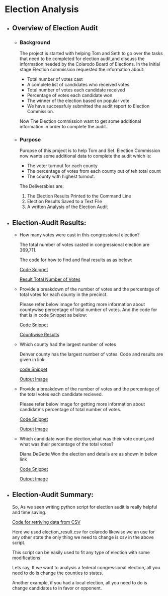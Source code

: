 # Election Analysis

* ## Overview of Election Audit

    * ### Background
        The project is started with helping Tom and Seth to go over the tasks that need to be completed for election audit,and discuss the information needed by the Colarodo Board of Elections. In the Initial stage Election commission requested the information about:

      * Total number of votes cast
      * A complete list of candidates who received votes
      * Total number of votes each candidate received
      * Percentage of votes each candidate won
      * The winner of the election based on popular vote
      * We have successfuly submitted the audit report to Election Commission.

      Now The Election commission want to get some additional information in order to complete the audit.

  * ### Purpose

    Puropse of this project is to help Tom and Set. Election Commission now wants some additional data to complete the audit which is:

    * The voter turnout for each county
    * The percentage of votes from each county out of teh total count
    * The county with highest turnout.

    The Deliverables are:
    1. The Election Results Printed to the Command Line
    2. Election Results Saved to a Text File
    3. A written Analysis of the Election Audit

* ## Election-Audit Results:

  * How many votes were cast in this congressional election?

    The total number of votes casted in congressional election are 369,711.

    The code for how to find and final results as as below:

    [Code Snippet](https://github.com/rachanamule/Election_Analysis/blob/00a9aa05913eca8915be839f940bf2ea38afd69e/resources/code_snippet_for_total_votes.png)

    [Result Total Number of Votes](https://github.com/rachanamule/Election_Analysis/blob/8fe035bd085c123a43bcf5f14c4ccc4eb3766e54/resources/Total_number_of_votes_casted.png)

  * Provide a breakdown of the number of votes and the percentage of total votes for each county in the precinct.

    Please refer below image for getting more information about countywise percentage of total number of votes. And the code for that is in code Snippet as below:

    [Code Snippet](https://github.com/rachanamule/Election_Analysis/blob/00a9aa05913eca8915be839f940bf2ea38afd69e/resources/code_snippet_countywise_data.png)

    [Countiwise Results](https://github.com/rachanamule/Election_Analysis/blob/8fe035bd085c123a43bcf5f14c4ccc4eb3766e54/resources/countywise_total_percentage_votes.png)

  * Which county had the largest number of votes

    Denver county has the largest number of votes. Code and results are given in link:

    [code Snippet](https://github.com/rachanamule/Election_Analysis/blob/00a9aa05913eca8915be839f940bf2ea38afd69e/resources/code_snippet_county_largest_number_of_votes.png)

    [Output Image](https://github.com/rachanamule/Election_Analysis/blob/00a9aa05913eca8915be839f940bf2ea38afd69e/resources/winning_county.png)

  * Provide a breakdown of the number of votes and the percentage of the total votes each candidate recieved.

    Please refer below image for getting more information about candidate's percentage of total number of votes.

    [Code Snippet](https://github.com/rachanamule/Election_Analysis/blob/00a9aa05913eca8915be839f940bf2ea38afd69e/resources/code_snippet_candidate_data.png)

    [Output Image](https://github.com/rachanamule/Election_Analysis/blob/8fe035bd085c123a43bcf5f14c4ccc4eb3766e54/resources/votes_percent_breakdown_per_candidate.png)

  * Which candidate won the election,what was their vote count,and what was their percentage of the total votes?

    Diana DeGette Won the election and details are as shown in below link

    [Code Snippet](https://github.com/rachanamule/Election_Analysis/blob/00a9aa05913eca8915be839f940bf2ea38afd69e/resources/code_snippet_winning_candidate_data.png)

    [Output Image](https://github.com/rachanamule/Election_Analysis/blob/8fe035bd085c123a43bcf5f14c4ccc4eb3766e54/resources/winning_candidate_data.png)

* ## Election-Audit Summary:

   So, As we seen writing python script for election audit is really helpful and time saving. 

   [Code for retriving data from CSV](https://github.com/rachanamule/Election_Analysis/blob/8fe035bd085c123a43bcf5f14c4ccc4eb3766e54/resources/code_snippet1.png)

   Here we used election_result.csv for colarodo likewise we an use for any other state the only thing we need to change is csv in the above script.

   This script can be easily used to fit any type of election with some modifications.

   Lets say, If we want to analysis a federal congressional election, all you need to do is change the counties to states. 

   Another example, if you had a local election, all you need to do is change candidates to in favor or opponent.


